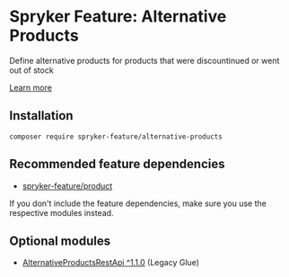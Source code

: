 # Spryker Feature: Alternative Products

Define alternative products for products that were discountinued or went out of stock

[Learn more](https://docs.spryker.com/docs/pbc/all/product-information-management/202307.0/base-shop/feature-overviews/alternative-products-feature-overview.html)

## Installation

```
composer require spryker-feature/alternative-products
```

## Recommended feature dependencies
- [spryker-feature/product](https://github.com/spryker-feature/product)

If you don't include the feature dependencies, make sure you use the respective modules instead.

## Optional modules
- [AlternativeProductsRestApi ^1.1.0](https://github.com/spryker/alternative-products-rest-api) (Legacy Glue)
